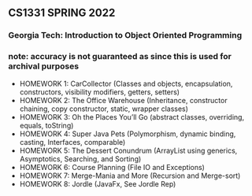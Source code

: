 ## CS1331 SPRING 2022
### Georgia Tech: Introduction to Object Oriented Programming
### note: accuracy is not guaranteed as since this is used for archival purposes
- HOMEWORK 1: CarCollector (Classes and objects, encapsulation, constructors, visibility modifiers, getters, setters)
- HOMEWORK 2: The Office Warehouse (Inheritance, constructor chaining, copy constructor, static, wrapper classes)
- HOMEWORK 3: Oh the Places You’ll Go (abstract classes, overriding, equals, toString)
- HOMEWORK 4: Super Java Pets (Polymorphism, dynamic binding, casting, Interfaces, comparable)
- HOMEWORK 5: The Dessert Conundrum (ArrayList using generics, Asymptotics, Searching, and Sorting)
- HOMEWORK 6: Course Planning (File IO and Exceptions)
- HOMEWORK 7: Merge-Mania and More (Recursion and Merge-sort)
- HOMEWORK 8: Jordle (JavaFx, See Jordle Rep)
